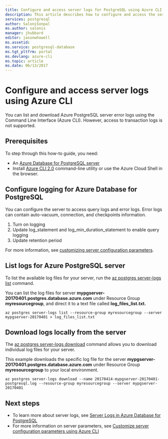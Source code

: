 ```yaml
---
title: Configure and access server logs for PostgreSQL using Azure CLI | Microsoft Docs
description: This article describes how to configure and access the server logs in Azure Database for PostgreSQL using Azure CLI command line.
services: postgresql
author: SaloniSonpal
ms.author: salonis
manager: jhubbard
editor: jasonwhowell
ms.assetid:
ms.service: postgresql-database
ms.tgt_pltfrm: portal
ms.devlang: azure-cli
ms.topic: article
ms.date: 06/13/2017
---
```

# Configure and access server logs using Azure CLI
You can list and download Azure PostgreSQL server error logs using the Command Line Interface (Azure CLI). However, access to transaction logs is not supported. 

## Prerequisites
To step through this how-to guide, you need:
- An [Azure Database for PostgreSQL server](quickstart-create-server-database-azure-cli.md)
- Install [Azure CLI 2.0](/cli/azure/install-azure-cli) command-line utility or use the Azure Cloud Shell in the browser.

## Configure logging for Azure Database for PostgreSQL
You can configure the server to access query logs and error logs. Error logs can contain auto-vacuum, connection, and checkpoints information.
1. Turn on logging
2. Update log\_statement and log\_min\_duration\_statement to enable query logging
3. Update retention period

For more information, see [customizing server configuration parameters](howto-configure-server-parameters-using-cli.md).

## List logs for Azure PostgreSQL server
To list the available log files for your server, run the [az postgres server-logs list](/cli/azure/postgres/server-logs#list) command.

You can list the log files for server **mypgserver-20170401.postgres.database.azure.com** under Resource Group **myresourcegroup**, and direct it to a text file called **log\_files\_list.txt.**
```azurecli-interactive
az postgres server-logs list --resource-group myresourcegroup --server mypgserver-20170401 > log_files_list.txt
```
## Download logs locally from the server
The [az postgres server-logs download](/cli/azure/postgres/server-logs#download) command allows you to download individual log files for your server. 

This example downloads the specific log file for the server **mypgserver-20170401.postgres.database.azure.com** under Resource Group **myresourcegroup** to your local environment.
```azurecli-interactive
az postgres server-logs download --name 20170414-mypgserver-20170401-postgresql.log --resource-group myresourcegroup --server mypgserver-20170401
```
## Next steps
- To learn more about server logs, see [Server Logs in Azure Database for PostgreSQL](concepts-server-logs.md)
- For more information on server parameters, see [Customize server configuration parameters using Azure CLI](howto-configure-server-parameters-using-cli.md)
